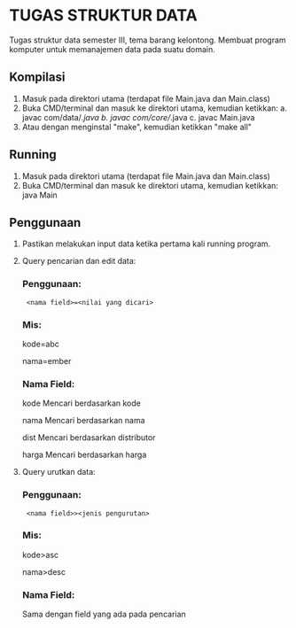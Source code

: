 # TUGAS STRUKTUR DATA
Tugas struktur data semester III, tema barang kelontong.
Membuat program komputer untuk memanajemen data pada suatu domain.

## Kompilasi
1. Masuk pada direktori utama (terdapat file Main.java dan Main.class)
2. Buka CMD/terminal dan masuk ke direktori utama, kemudian ketikkan:
    a. javac com/data/*.java
    b. javac com/core/*.java
    c. javac Main.java
3. Atau dengan menginstal "make", kemudian ketikkan "make all"

## Running
1. Masuk pada direktori utama (terdapat file Main.java dan Main.class)
2. Buka CMD/terminal dan masuk ke direktori utama, kemudian ketikkan:
    java Main
    
## Penggunaan
1. Pastikan melakukan input data ketika pertama kali running program.
2. Query pencarian dan edit data:

    ### Penggunaan:

        <nama field>=<nilai yang dicari>
   
    ### Mis:

      kode=abc
      
      nama=ember
      
    ### Nama Field:
    
      kode    Mencari berdasarkan kode
      
      nama    Mencari berdasarkan nama
      
      dist    Mencari berdasarkan distributor
      
      harga   Mencari berdasarkan harga
      
3. Query urutkan data:

    ### Penggunaan:
        
        <nama field>><jenis pengurutan>
      
    ### Mis:
    
      kode>asc
      
      nama>desc
      
    ### Nama Field:
    
      Sama dengan field yang ada pada pencarian
